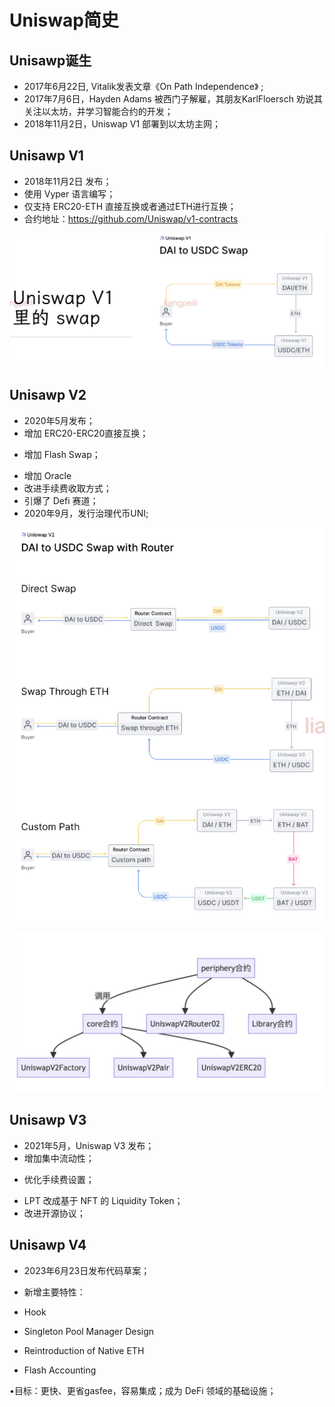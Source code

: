 # Uniswap简史



## Unisawp诞生

- 2017年6月22日, Vitalik发表文章《On Path Independence》 ;
- 2017年7月6日，Hayden Adams 被西门子解雇，其朋友KarlFloersch 劝说其关注以太坊，并学习智能合约的开发；
- 2018年11月2日，Uniswap V1 部署到以太坊主网；

## Unisawp V1

- 2018年11月2日 发布；
- 使用 Vyper 语言编写；
- 仅支持 ERC20-ETH 直接互换或者通过ETH进行互换；
- 合约地址：https://github.com/Uniswap/v1-contracts

![Uniswap_1](v2_img/Uniswap_1.png)

## Unisawp V2

- 2020年5月发布；
- 增加 ERC20-ERC20直接互换；

* 增加 Flash Swap；

- ﻿﻿增加 Oracle
- ﻿﻿改进手续费收取方式；
- ﻿﻿引爆了 Defi 赛道；
- ﻿2020年9月，发行治理代币UNI;

![Uniswap_2](v2_img/Uniswap_2.png)

![Uniswap_3](v2_img/Uniswap_3.png)

## Unisawp V3

- 2021年5月，Uniswap V3 发布；
- 增加集中流动性；

* 优化手续费设置；

- LPT 改成基于 NFT 的 Liquidity Token；
- 改进开源协议；



## Unisawp V4

- 2023年6月23日发布代码草案；
- 新增主要特性：

- Hook
- Singleton Pool Manager Design
- Reintroduction of Native ETH
- Flash Accounting

•目标：更快、更省gasfee，容易集成；成为 DeFi 领域的基础设施；